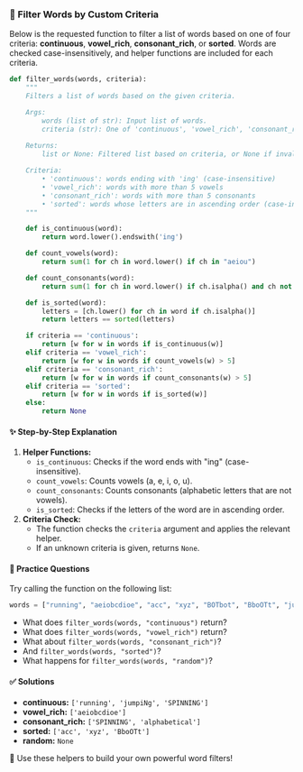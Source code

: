 
### 📝 Filter Words by Custom Criteria

Below is the requested function to filter a list of words based on one of four criteria: **continuous**, **vowel_rich**, **consonant_rich**, or **sorted**. Words are checked case-insensitively, and helper functions are included for each criteria.

```python
def filter_words(words, criteria):
    """
    Filters a list of words based on the given criteria.

    Args:
        words (list of str): Input list of words.
        criteria (str): One of 'continuous', 'vowel_rich', 'consonant_rich', 'sorted'.
    
    Returns:
        list or None: Filtered list based on criteria, or None if invalid.

    Criteria:
        • 'continuous': words ending with 'ing' (case-insensitive)
        • 'vowel_rich': words with more than 5 vowels
        • 'consonant_rich': words with more than 5 consonants
        • 'sorted': words whose letters are in ascending order (case-insensitive)
    """

    def is_continuous(word):
        return word.lower().endswith('ing')

    def count_vowels(word):
        return sum(1 for ch in word.lower() if ch in "aeiou")

    def count_consonants(word):
        return sum(1 for ch in word.lower() if ch.isalpha() and ch not in "aeiou")

    def is_sorted(word):
        letters = [ch.lower() for ch in word if ch.isalpha()]
        return letters == sorted(letters)

    if criteria == 'continuous':
        return [w for w in words if is_continuous(w)]
    elif criteria == 'vowel_rich':
        return [w for w in words if count_vowels(w) > 5]
    elif criteria == 'consonant_rich':
        return [w for w in words if count_consonants(w) > 5]
    elif criteria == 'sorted':
        return [w for w in words if is_sorted(w)]
    else:
        return None
```


#### ✨ Step-by-Step Explanation

1. **Helper Functions:**
    - `is_continuous`: Checks if the word ends with "ing" (case-insensitive).
    - `count_vowels`: Counts vowels (a, e, i, o, u).
    - `count_consonants`: Counts consonants (alphabetic letters that are not vowels).
    - `is_sorted`: Checks if the letters of the word are in ascending order.
2. **Criteria Check:**
    - The function checks the `criteria` argument and applies the relevant helper.
    - If an unknown criteria is given, returns `None`.

#### 🧪 Practice Questions

Try calling the function on the following list:

```python
words = ["running", "aeiobcdioe", "acc", "xyz", "BOTbot", "BboOTt", "jumpiNg", "SPINNING", "alphabetical"]
```

- What does `filter_words(words, "continuous")` return?
- What does `filter_words(words, "vowel_rich")` return?
- What about `filter_words(words, "consonant_rich")`?
- And `filter_words(words, "sorted")`?
- What happens for `filter_words(words, "random")`?


#### ✅ Solutions

- **continuous:**
`['running', 'jumpiNg', 'SPINNING']`
- **vowel_rich:**
`['aeiobcdioe']`
- **consonant_rich:**
`['SPINNING', 'alphabetical']`
- **sorted:**
`['acc', 'xyz', 'BboOTt']`
- **random:**
`None`

🚀 Use these helpers to build your own powerful word filters!


